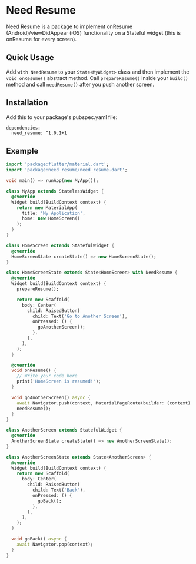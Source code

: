 # Need Resume

Need Resume is a package to implement onResume (Android)/viewDidAppear (iOS) functionality on a Stateful widget (this is onResume for every screen).

## Quick Usage

Add `with NeedResume` to your `State<MyWidget>` class and then implement the `void onResume()` abstract method. Call `prepareResume()` inside your `build()` method and call `needResume()` after you push another screen.

## Installation

Add this to your package's pubspec.yaml file:

```
dependencies:
  need_resume: ^1.0.1+1
```

## Example

```dart
import 'package:flutter/material.dart';
import 'package:need_resume/need_resume.dart';

void main() => runApp(new MyApp());

class MyApp extends StatelessWidget {
  @override
  Widget build(BuildContext context) {
    return new MaterialApp(
      title: 'My Application',
      home: new HomeScreen()
    );
  }
}

class HomeScreen extends StatefulWidget {
  @override
  HomeScreenState createState() => new HomeScreenState();
}

class HomeScreenState extends State<HomeScreen> with NeedResume {
  @override
  Widget build(BuildContext context) {
    prepareResume();

    return new Scaffold(
      body: Center(
        child: RaisedButton(
          child: Text('Go to Another Screen'),
          onPressed: () {
            goAnotherScreen();
          },
        ),
      ),
    );
  }

  @override
  void onResume() {
    // Write your code here
    print('HomeScreen is resumed!');
  }

  void goAnotherScreen() async {
    await Navigator.push(context, MaterialPageRoute(builder: (context) => AnotherScreen()));
    needResume();
  }
}

class AnotherScreen extends StatefulWidget {
  @override
  AnotherScreenState createState() => new AnotherScreenState();
}

class AnotherScreenState extends State<AnotherScreen> {
  @override
  Widget build(BuildContext context) {
    return new Scaffold(
      body: Center(
        child: RaisedButton(
          child: Text('Back'),
          onPressed: () {
            goBack();
          },
        ),
      ),
    );
  }

  void goBack() async {
    await Navigator.pop(context);
  }
}
```
